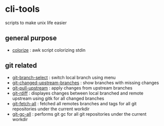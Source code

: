 # cli-tools
scripts to make unix life easier

## general purpose
 - [colorize](man/colorize.md) : awk script colorizing stdin

## git related
 - [git-branch-select](man/git-branch-select.md) : switch local branch using menu
 - [git-changed-upstream-branches](man/git-changed-upstream-branches.md) : show branches with missing changes
 - [git-pull-upstream](man/git-pull-upstream.md) : apply changes from upstream branches
 - [git-rdiff](man/git-rdiff.md) : displayes changes between local branched and remote upstream using gitk for all changed branches
 - [git-fetch-all](man/git-fetch-all) : fetched all remotes branches and tags for all git repositories under the current workdir 
 - [git-gc-all](man/git-fetch-all) : performs git gc for all git repositories under the current workdir
